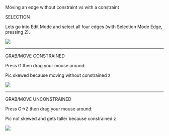 
Moving an edge without constraint vs with a constraint  

  
SELECTION

Lets go into Edit Mode and select all four edges (with Selection Mode Edge, pressing 2).

![](https://i.imgur.com/YIURocW.png)

---

GRAB/MOVE CONSTRAINED

Press G then drag your mouse around:  

Pic skewed because moving without constrained z

![](https://i.imgur.com/1wp8eNI.png)

---

GRAB/MOVE UNCONSTRAINED  

Press G->Z then drag your mouse around:  

Pic not skewed and gets taller because constrained z

![](https://i.imgur.com/28VbySf.png)

